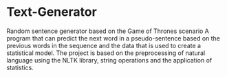 # Text-Generator
Random sentence generator based on the Game of Thrones scenario
A program that can predict the next word in a pseudo-sentence based on the previous words in the sequence and the data that is used to create a statistical model. 
The project is based on the preprocessing of natural language using the NLTK library, string operations and the application of statistics.
